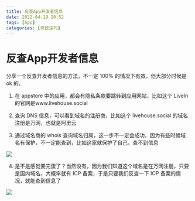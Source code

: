 ```yaml
---
title: 反查App开发者信息
date: 2022-04-19 20:52
tags: [App]
categories: [奇技淫巧]
---
```


# 反查App开发者信息

分享一个反查开发者信息的方法，不一定 100% 的情况下有效，但大部分时候是 ok 的。

1. 在 appstore 中的应用，都会有隐私条款要跳转到应用网站，比如这个 LiveIn 的官网是www.livehouse.social

2. 查询 DNS 信息，可以看到域名的注册商，比如这个 livehouse.social 的域名注册是万网，也就是阿里云

3. 通过域名商的 whois 查询域名归属，这一步不一定会成功，因为有些时候域名有保护，不一定能查到，比如这家就保护了自己，查不到信息

![](https://tva1.sinaimg.cn/large/e6c9d24egy1h1bu0gv3jbj20x40icads.jpg)

4. 是不是感觉要完蛋了？当然没有，因为我们知道这个域名是在万网注册，只要是国内域名，大概率就有 ICP 备案，于是只要我们反查一下 ICP 备案的情况，就能查到信息了

![](https://tva1.sinaimg.cn/large/e6c9d24egy1h1bu0qrbb8j218s0u0jut.jpg)